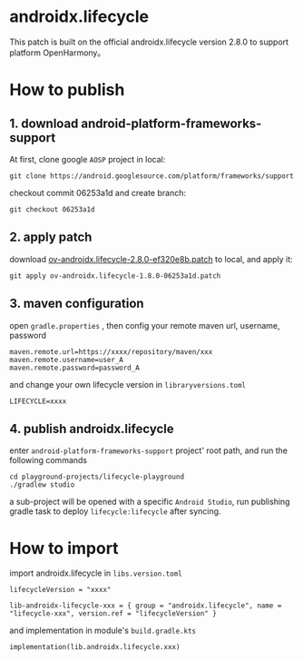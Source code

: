 # androidx.lifecycle

This patch is built on the official androidx.lifecycle version 2.8.0 to support platform OpenHarmony。

# How to publish

## 1. download android-platform-frameworks-support
At first, clone google `AOSP` project in local:

```
git clone https://android.googlesource.com/platform/frameworks/support
```

checkout commit 06253a1d and create branch:

```
git checkout 06253a1d
```

## 2. apply patch

download [ov-androidx.lifecycle-2.8.0-ef320e8b.patch](ov-androidx.lifecycle-2.8.0-ef320e8b.patch) to local, and apply it:

```
git apply ov-androidx.lifecycle-1.8.0-06253a1d.patch
```

## 3. maven configuration

open `gradle.properties` , then config your remote maven url, username, password

```
maven.remote.url=https://xxxx/repository/maven/xxx
maven.remote.username=user_A
maven.remote.password=password_A
```

and change your own lifecycle version in `libraryversions.toml`
```
LIFECYCLE=xxxx
```

## 4. publish androidx.lifecycle

enter `android-platform-frameworks-support` project' root path, and run the following commands
```
cd playground-projects/lifecycle-playground
./gradlew studio
```
a sub-project will be opened with a specific `Android Studio`, run publishing gradle task to deploy `lifecycle:lifecycle` after syncing.

# How to import

import androidx.lifecycle in `libs.version.toml`

```
lifecycleVersion = "xxxx"

lib-androidx-lifecycle-xxx = { group = "androidx.lifecycle", name = "lifecycle-xxx", version.ref = "lifecycleVersion" }
```

and implementation in module's `build.gradle.kts`
```
implementation(lib.androidx.lifecycle.xxx)
```